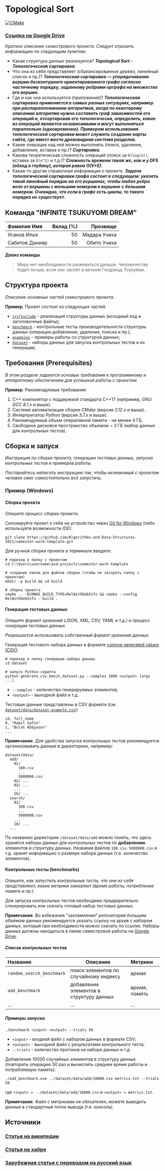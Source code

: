 # Topological Sort

[![CMake](https://github.com/Algorithms-and-Data-Structures-2021/semester-work-template/actions/workflows/cmake.yml/badge.svg)](https://github.com/Algorithms-and-Data-Structures-2021/semester-work-template/actions/workflows/cmake.yml)

### [Ссылка на Google Drive](https://drive.google.com/drive/folders/1bBdB0wxsaZvULMA4RzWMISsJoAQcC0HV)

_Краткое описание семестрового проекта. Следует отразить информацию по следующим пунктам:_

- Какая структура данных реализуется? **_Topological Sort - Топологоческая сортировка._**
- Что она из себя представляет (сбалансированное дерево, линейный список и пр.)? **_Топологическая сортировка — упорядочивание вершин бесконтурного ориентированного графа согласно частичному порядку, заданному ребрами орграфа на множестве его вершин._**
- Где и как она используется (приложения)? **_Топологическая сортировка применяется в самых разных ситуациях, например при распараллеливании алгоритмов, когда по некоторому описанию алгоритма нужно составить граф зависимостей его операций и, отсортировав его топологически, определить, какие из операций являются независимыми и могут выполняться параллельно (одновременно). Примером использования топологической сортировки может служить создание карты сайта, где имеет место древовидная система разделов._**
- Какие операции над ней можно выполнять (поиск, удаление, добавление, вставка и пр.)? **_Сортировка._**
- Какова теоретическая сложность операций (поиск за `O(log(n))`, вставка за `O(n^2)` и т.д.)? **_Сложность времени такая же, как и у DFS (обход в глубину), которая равна O(V+E)._**
- Какая-то другая справочная информация о проекте. **_Задача топологической сортировки графа состоит в следующем: указать такой линейный порядок на его вершинах, чтобы любое ребро вело от вершины с меньшим номером к вершине с большим номером. Очевидно, что если в графе есть циклы, то такого порядка не существует._**

## Команда "INFINITE TSUKUYOMI DREAM"



| Фамилия Имя   | Вклад (%) | Прозвище              |
| :---          |   ---:    |  ---:                 |
| Усанов Илья   | 50        |  Мадара Учиха              |
| Сабитов Данияр   | 50        |  Обито Учиха |

**Девиз команды**
> Миру нет необходимости развиваться дальше. Человечеству будет лучше, если оно заснёт в вечном Гендзюцу Тсукуёми.

## Структура проекта

_Описание основных частей семестрового проекта._

**Пример**. Проект состоит из следующих частей:

- [`src`](src)/[`include`](include) - реализация структуры данных (исходный код и заголовочные файлы);
- [`benchmark`](benchmark) - контрольные тесты производительности структуры данных (операции добавления, удаления,
  поиска и пр.);
- [`examples`](examples) - примеры работы со структурой данных;
- [`dataset`](dataset) - наборы данных для запуска контрольных тестов и их генерация;

## Требования (Prerequisites)

_В этом разделе задаются основые требования к программному и аппаратному обеспечению для успешной работы с проектом._

**Пример**. Рекомендуемые требования:

1. С++ компилятор c поддержкой стандарта C++17 (например, _GNU GCC 8.1.x_ и выше).
2. Система автоматизации сборки _CMake_ (версия _3.12.x_ и выше).
3. Интерпретатор _Python_ (версия _3.7.x_ и выше).
4. Рекомендуемый объем оперативной памяти - не менее 4 ГБ.
5. Свободное дисковое пространство объемом ~ 3 ГБ (набор данных для контрольных тестов).

## Сборка и запуск

_Инструкция по сборке проекта, генерации тестовых данных, запуска контрольных тестов и примеров работы._

_Постарайтесь написать инструкцию так, чтобы незнакомый с проектом человек смог самостоятельно всё запустить._

### Пример (Windows)

#### Сборка проекта

_Опишите процесс сборки проекта._

Склонируйте проект к себе на устройство через [Git for Windows](https://gitforwindows.org/) (либо используйте
возможности IDE):

```shell
git clone https://github.com/Algorithms-and-Data-Structures-2021/semester-work-template.git
```

Для ручной сборки проекта в терминале введите:

```shell
# переход в папку с проектом
cd C:\Users\username\asd-projects\semester-work-template

# создание папки для файлов сборки (чтобы не засорять папку с проектом) 
mkdir -p build && cd build 

# сборка проекта
cmake .. -DCMAKE_BUILD_TYPE=RelWithDebInfo && cmake --config RelWithDebInfo --build . 
```

#### Генерация тестовых данных

_Опишите формат хранения (JSON, XML, CSV, YAML и т.д.) и процесс генерации тестовых данных._

_Разрешается использовать собственный формат хранения данных._

Генерация тестового набора данных в
формате [comma-seperated values (CSV)](https://en.wikipedia.org/wiki/Comma-separated_values):

```shell
# переход в папку генерации набора данных
cd dataset

# запуск Python-скрипта
python generate_csv_bench_dataset.py --samples 1000 <output> [args ...]
```

- `--samples` - количество генерируемых элементов;
- `<output>` - выходной файл и т.д.

Тестовые данные представлены в CSV формате (см.
[`dataset/data/dataset-example.csv`](dataset/data/dataset-example.csv)):

```csv
id, full_name
0, "Ramil Safin"
1, "Bulat Abbyasov"
...
```

**Примечание**. Для удобства запуска контрольных тестов рекомендуется организовывать данные в директориях, например:

```shell
dataset/data/
  add/
    01/
      100.csv
      ...
      5000000.csv
    02/ ...
    03/ ...
    ...
    10/ ...
  search/
    01/
      100.csv
      ...
      5000000.csv
    ...
    10/ ...
  ...
```

По названию директории `/dataset/data/add` можно понять, что здесь хранятся наборы данных для контрольных тестов по
**добавлению** элементов в структуру данных. Названия файлов `100.csv`. `5000000.csv` и т.д. хранят информацию о размере набора данных (т.е. количество элементов). 

#### Контрольные тесты (benchmarks)

_Опишите, как запустить контрольные тесты, что они из себя представляют, какие метрики замеряют (время работы,
потребление памяти и пр.)._

Для запуска контрольных тестов необходимо предварительно сгенерировать или скачать готовый набор тестовых данных.

**Примечание**. Во избежание "захламления" репозитория большим объёмом данных рекомендуется указать ссылку на архив с
набором данных, который при необходимости можно скачать по ссылке. Наборы данных должны находиться в папке семестровой
работы на [Google Drive](https://drive.google.com/drive/folders/17-qridbMXFnz3E-6UjOj0WD1H0jWtpz3?usp=sharing).

##### Список контрольных тестов

| Название                  | Описание                                | Метрики         |
| :---                      | ---                                     | :---            |
| `random_search_benchmark` | поиск элементов по случайному индексу   | _время_         |
| `add_benchmark`           | добавление элементов в структуру данных | _время, память_ |
| ...                       | ...                                     | ...             |

##### Примеры запуска

```shell
./benchmark <input> <output> --trials 50
```

- `<input>` - входной файл с набором данных в формате CSV;
- `<output>` - выходной файл с результатами контрольного теста;
- `--trials` - количество прогонов на наборе данных и т.д.

Добавление 10000 случайных элементов в структуру данных (повторить операцию 50 раз и вычислить среднее время работы и
потребляемую память):

```
./add_benchmark.exe ../dataset/data/add/10000.csv metrics.txt --trials 50
``` 

где `<input> = ../dataset/data/add/10000.csv` и `<output> = metrics.txt`.

**Примечание**. Файл с метриками не обязателен, можете выводить данные в стандартный поток вывода (т.е. консоль).

## Источники

### [Статья на википедии](https://ru.wikipedia.org/wiki/%D0%A2%D0%BE%D0%BF%D0%BE%D0%BB%D0%BE%D0%B3%D0%B8%D1%87%D0%B5%D1%81%D0%BA%D0%B0%D1%8F_%D1%81%D0%BE%D1%80%D1%82%D0%B8%D1%80%D0%BE%D0%B2%D0%BA%D0%B0#:~:text=%D0%A2%D0%BE%D0%BF%D0%BE%D0%BB%D0%BE%D0%B3%D0%B8%D1%87%D0%B5%D1%81%D0%BA%D0%B0%D1%8F%20%D1%81%D0%BE%D1%80%D1%82%D0%B8%D1%80%D0%BE%D0%B2%D0%BA%D0%B0%20%E2%80%94%20%D1%83%D0%BF%D0%BE%D1%80%D1%8F%D0%B4%D0%BE%D1%87%D0%B8%D0%B2%D0%B0%D0%BD%D0%B8%D0%B5%20%D0%B2%D0%B5%D1%80%D1%88%D0%B8%D0%BD%20%D0%B1%D0%B5%D1%81%D0%BA%D0%BE%D0%BD%D1%82%D1%83%D1%80%D0%BD%D0%BE%D0%B3%D0%BE,%D0%BE%D1%80%D0%B3%D1%80%D0%B0%D1%84%D0%B0%20%D0%BD%D0%B0%20%D0%BC%D0%BD%D0%BE%D0%B6%D0%B5%D1%81%D1%82%D0%B2%D0%B5%20%D0%B5%D0%B3%D0%BE%20%D0%B2%D0%B5%D1%80%D1%88%D0%B8%D0%BD.)
### [Статья на хабре](https://habr.com/ru/post/100953/)
### [Зарубежная статья с переводом на русский язык](https://temofeev.ru/info/articles/topologicheskaya-sortirovka/)
